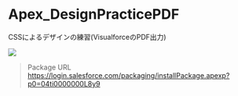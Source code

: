 Apex_DesignPracticePDF
======================

CSSによるデザインの練習(VisualforceのPDF出力)  
  
<img src="http://cdn-ak.f.st-hatena.com/images/fotolife/t/tyoshikawa1106/20140111/20140111120159.png" />
  
> Package URL  
> https://login.salesforce.com/packaging/installPackage.apexp?p0=04ti0000000L8y9
